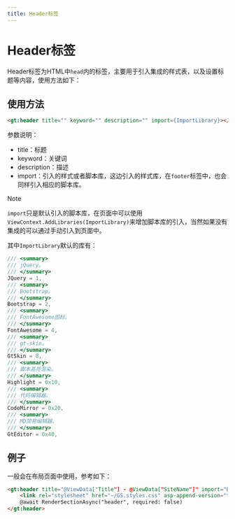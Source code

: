 ```yaml
---
title: Header标签
---
```


# Header标签

Header标签为HTML中`head`内的标签，主要用于引入集成的样式表，以及设置标题等内容，使用方法如下：

## 使用方法

```html
<gt:header title="" keyword="" description="" import={ImportLibrary}></gt:header>
```

参数说明：

* title：标题
* keyword：关键词
* description：描述
* import：引入的样式或者脚本库，这边引入的样式库，在`footer`标签中，也会同样引入相应的脚本库。

> [!note]
> `import`只是默认引入的脚本库，在页面中可以使用`ViewContext.AddLibraries(ImportLibrary)`来增加脚本库的引入，当然如果没有集成的可以通过手动引入到页面中。

其中`ImportLibrary`默认的库有：

```csharp
/// <summary>
/// jQuery。
/// </summary>
JQuery = 1,
/// <summary>
/// Bootstrap。
/// </summary>
Bootstrap = 2,
/// <summary>
/// FontAwesome图标。
/// </summary>
FontAwesome = 4,
/// <summary>
/// gt-skin。
/// </summary>
GtSkin = 8,
/// <summary>
/// 脚本高亮渲染。
/// </summary>
Highlight = 0x10,
/// <summary>
/// 代码编辑器。
/// </summary>
CodeMirror = 0x20,
/// <summary>
/// MD简易编辑器。
/// </summary>
GtEditor = 0x40,
```

## 例子

一般会在布局页面中使用，参考如下：

```html
<gt:header title="@ViewData["Title"] - @ViewData["SiteName"]" import="Bootstrap">
    <link rel="stylesheet" href="~/GS.styles.css" asp-append-version="true" />
    @await RenderSectionAsync("header", required: false)
</gt:header>
```